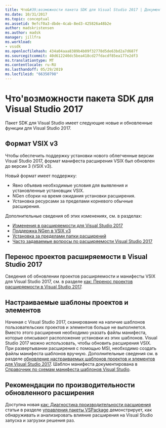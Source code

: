 ```yaml
---
title: Что&#39;возможности пакета SDK для Visual Studio 2017 | Документация Майкрософт
ms.date: 10/31/2017
ms.topic: conceptual
ms.assetid: 9efcf0a3-dbde-4cab-8ed3-425826a48b2e
author: madskristensen
ms.author: madsk
manager: jillfra
ms.workload:
- vssdk
ms.openlocfilehash: 434a04aaa8389b4b09f32778d5de63bd2a7d687f
ms.sourcegitcommit: 40d612240dc5bea418cd27fdacdf85ea177e2df3
ms.translationtype: MT
ms.contentlocale: ru-RU
ms.lasthandoff: 05/29/2019
ms.locfileid: "66350798"
---
```

# <a name="what39s-new-in-the-visual-studio-2017-sdk"></a>Что&#39;возможности пакета SDK для Visual Studio 2017

Пакет SDK для Visual Studio имеет следующие новые и обновленные функции для Visual Studio 2017.

## <a name="vsix-v3-format"></a>Формат VSIX v3

Чтобы обеспечить поддержку установки нового облегченные версии Visual Studio 2017, формат манифеста расширения VSIX был обновлен до версии 3 (VSIX v3).

Новый формат имеет поддержку:

* Явно объявив необходимые условия для выявления и установленные установщик VSIX.
* NGen сборки на время ожидания установки расширения.
* Установка ресурсами за пределами корневого обычные расширения.

Дополнительные сведения об этих изменениях, см. в разделах:

* [Изменения в расширяемости для Visual Studio 2017](breaking-changes-2017.md)
* [Поддержка NGen в VSIX v3](ngen-support.md)
* [Установка за пределами папки расширений](set-install-root.md)
* [Часто задаваемые вопросы по расширяемости Visual Studio 2017](faq-2017.md)

## <a name="migrate-extensibility-project-to-visual-studio-2017"></a>Перенос проектов расширяемости в Visual Studio 2017

Сведения об обновлении проектов расширяемости и манифесты VSIX для Visual Studio 2017, см. в разделе [как: Перенос проектов расширяемости в Visual Studio 2017](how-to-migrate-extensibility-projects-to-visual-studio-2017.md).

## <a name="custom-project-and-item-templates"></a>Настраиваемые шаблоны проектов и элементов

Начиная с Visual Studio 2017, сканирование на наличие шаблонов пользовательских проектов и элементов больше не выполняется. Вместо этого расширения необходимо указать файлы манифеста, которые описывают расположение установки из этих шаблонов. Visual Studio 2017 можно использовать, чтобы обновить расширения VSIX. При развертывании расширения с помощью MSI, необходимо создать файлы манифеста шаблонов вручную. Дополнительные сведения см. в разделе [обновление настраиваемых шаблонов проектов и элементов для Visual Studio 2017](../extensibility/upgrading-custom-project-and-item-templates-for-visual-studio-2017.md). Шаблон манифеста документирована в [Справочник по схемам манифеста шаблонов Visual Studio](../extensibility/visual-studio-template-manifest-schema-reference.md).

## <a name="updated-extension-performance-guidelines"></a>Рекомендации по производительности обновленного расширения

Доступна новая [как: Диагностика производительности расширения](how-to-diagnose-extension-performance.md) статьи в разделе [управления пакеты VSPackage](managing-vspackages.md) демонстрирует, как обнаруживать и анализировать влияние расширения на Visual Studio запуска и загрузки решения раз.
